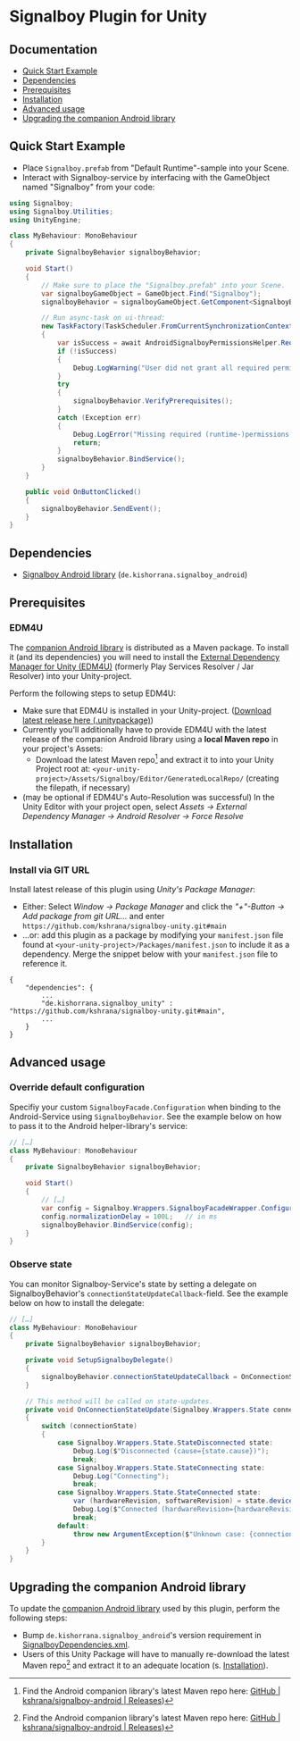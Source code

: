 # Signalboy Plugin for Unity
## Documentation
* [Quick Start Example](#quick-start-example)
* [Dependencies](#dependencies)
* [Prerequisites](#prerequisites)
* [Installation](#installation)
* [Advanced usage](#advanced-usage)
* [Upgrading the companion Android library](#upgrading-the-companion-android-library)

## Quick Start Example
* Place `Signalboy.prefab` from "Default Runtime"-sample into your Scene.
* Interact with Signalboy-service by interfacing with the GameObject named "Signalboy" from your code:
```cs
using Signalboy;
using Signalboy.Utilities;
using UnityEngine;

class MyBehaviour: MonoBehaviour
{
	private SignalboyBehavior signalboyBehavior;

	void Start()
	{
		// Make sure to place the "Signalboy.prefab" into your Scene.
		var signalboyGameObject = GameObject.Find("Signalboy");
		signalboyBehavior = signalboyGameObject.GetComponent<SignalboyBehavior>();

		// Run async-task on ui-thread:
		new TaskFactory(TaskScheduler.FromCurrentSynchronizationContext()).StartNew(async () =>
		{
			var isSuccess = await AndroidSignalboyPermissionsHelper.RequestRuntimePermissionsAsync();
			if (!isSuccess)
			{
				Debug.LogWarning("User did not grant all required permissions!");
			}
			try
			{
				signalboyBehavior.VerifyPrerequisites();
			}
			catch (Exception err)
			{
				Debug.LogError("Missing required (runtime-)permissions. Underlying error: " + err);
				return;
			}
			signalboyBehavior.BindService();
		}
	}

	public void OnButtonClicked()
	{
		signalboyBehavior.SendEvent();
	}
}
```

## Dependencies
* [Signalboy Android library](https://github.com/kshrana/signalboy-android) (`de.kishorrana.signalboy_android`)

## Prerequisites
### EDM4U
The [companion Android library](https://github.com/kshrana/signalboy-android) is distributed as a Maven package. To install it (and its dependencies) you will need to install the [External Dependency Manager for Unity (EDM4U)](https://github.com/googlesamples/unity-jar-resolver) (formerly Play Services Resolver / Jar Resolver) into your Unity-project.

Perform the following steps to setup EDM4U:
* Make sure that EDM4U is installed in your Unity-project. ([Download latest release here (.unitypackage)](https://github.com/googlesamples/unity-jar-resolver/raw/master/external-dependency-manager-latest.unitypackage))
* Currently you'll additionally have to provide EDM4U with the latest release of the companion Android library using a **local Maven repo** in your project's Assets:
  * Download the latest Maven repo[^signalboy-android-releases] and extract it to into your Unity Project root at: `<your-unity-project>/Assets/Signalboy/Editor/GeneratedLocalRepo/` (creating the filepath, if necessary)
* (may be optional if EDM4U's Auto-Resolution was successful) In the Unity Editor with your project open, select _Assets -> External Dependency Manager -> Android Resolver -> Force Resolve_

## Installation
### Install via GIT URL
Install latest release of this plugin using _Unity's Package Manager_:
* Either: Select _Window -> Package Manager_ and click the _"+"-Button -> Add package from git URL..._ and enter `https://github.com/kshrana/signalboy-unity.git#main`
* …or: add this plugin as a package by modifying your `manifest.json` file found at `<your-unity-project>/Packages/manifest.json` to include it as a dependency. Merge the snippet below with your `manifest.json` file to reference it.
```
{
	"dependencies": {
		...
		"de.kishorrana.signalboy_unity" : "https://github.com/kshrana/signalboy-unity.git#main",
		...
	}
}
```

## Advanced usage
### Override default configuration
Specifiy your custom `SignalboyFacade.Configuration` when binding to the Android-Service using `SignalboyBehavior`. See the example below on how to pass it to the Android helper-library's service:
```cs
// […]
class MyBehaviour: MonoBehaviour
{
	private SignalboyBehavior signalboyBehavior;

	void Start()
	{
		// […]
		var config = Signalboy.Wrappers.SignalboyFacadeWrapper.Configuration.Default;
		config.normalizationDelay = 100L;   // in ms
		signalboyBehavior.BindService(config);
	}
}
```

### Observe state
You can monitor Signalboy-Service's state by setting a delegate on SignalboyBehavior's `connectionStateUpdateCallback`-field. See the example below on how to install the delegate:
```cs
// […]
class MyBehaviour: MonoBehaviour
{
	private SignalboyBehavior signalboyBehavior;

	private void SetupSignalboyDelegate()
	{
		signalboyBehavior.connectionStateUpdateCallback = OnConnectionStateUpdate;
	}

	// This method will be called on state-updates.
	private void OnConnectionStateUpdate(Signalboy.Wrappers.State connectionState)
	{
		switch (connectionState)
		{
			case Signalboy.Wrappers.State.StateDisconnected state:
				Debug.Log($"Disconnected (cause={state.cause})");
				break;
			case Signalboy.Wrappers.State.StateConnecting state:
				Debug.Log("Connecting");
				break;
			case Signalboy.Wrappers.State.StateConnected state:
				var (hardwareRevision, softwareRevision) = state.deviceInformation;
				Debug.Log($"Connected (hardwareRevision={hardwareRevision}, softwareRevision={softwareRevision})");
				break;
			default:
				throw new ArgumentException($"Unknown case: {connectionState}");
		}
	}
}
```

## Upgrading the companion Android library
To update the [companion Android library](https://github.com/kshrana/signalboy-android) used by this plugin, perform the following steps:
* Bump `de.kishorrana.signalboy_android`'s version requirement in [SignalboyDependencies.xml](./Editor/SignalboyDependencies.xml).
* Users of this Unity Package will have to manually re-download the latest Maven repo[^signalboy-android-releases] and extract it to an adequate location (s. [Installation](#installation)).

[^signalboy-android-releases]: Find the Android companion library's latest Maven repo here: [GitHub | kshrana/signalboy-android | Releases](https://github.com/kshrana/signalboy-android/releases/latest))
